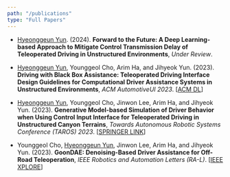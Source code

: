 ```yaml
---
path: "/publications"
type: "Full Papers"
---
```


- <u>Hyeonggeun Yun</u>. (2024). **Forward to the Future: A Deep Learning-based Approach to Mitigate Control Transmission Delay of Teleoperated Driving in Unstructured Environments**, *Under Review*.

- <u>Hyeonggeun Yun</u>, Younggeol Cho, Arim Ha, and Jihyeok Yun. (2023). **Driving with Black Box Assistance: Teleoperated Driving Interface Design Guidelines for Computational Driver Assistance Systems in Unstructured Environments**, *ACM AutomotiveUI 2023*. [[ACM DL](https://dl.acm.org/doi/fullHtml/10.1145/3580585.3607169)]

- <u>Hyeonggeun Yun</u>, Younggeol Cho, Jinwon Lee, Arim Ha, and Jihyeok Yun. (2023). **Generative Model-based Simulation of Driver Behavior when Using Control Input Interface for Teleoperated Driving in Unstructured Canyon Terrains**, *Towards Autonomous Robotic Systems Conference (TAROS) 2023*. [[SPRINGER LINK](https://link.springer.com/chapter/10.1007/978-3-031-43360-3_39)]

- Younggeol Cho, <u>Hyeonggeun Yun</u>, Jinwon Lee, Arim Ha, and Jihyeok Yun. (2023). **GoonDAE: Denoising-Based Driver Assistance for Off-Road Teleoperation**, *IEEE Robotics and Automation Letters (RA-L)*. [[IEEE XPLORE](https://ieeexplore.ieee.org/document/10054527)]
